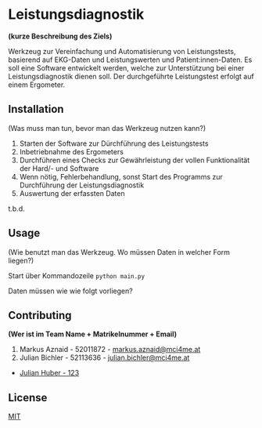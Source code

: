 # Leistungsdiagnostik
**(kurze Beschreibung des Ziels)**

Werkzeug zur Vereinfachung und Automatisierung von Leistungstests, basierend auf EKG-Daten und Leistungswerten und Patient:innen-Daten.
Es soll eine Software entwickelt werden, welche zur Unterstützung bei einer Leistungsdiagnostik dienen soll. 
Der durchgeführte Leistungstest erfolgt auf einem Ergometer.

## Installation

(Was muss man tun, bevor man das Werkzeug nutzen kann?)

1. Starten der Software zur Dürchführung des Leistungstests
2. Inbetriebnahme des Ergometers
3. Durchführen eines Checks zur Gewährleistung der vollen Funktionalität der Hard/- und Software
4. Wenn nötig, Fehlerbehandlung, sonst Start des Programms zur Durchführung der Leistungsdiagnostik
5. Auswertung der erfassten Daten

t.b.d.

## Usage

(Wie benutzt man das Werkzeug. Wo müssen Daten in welcher Form liegen?)

Start über Kommandozeile
```python main.py```

Daten müssen wie wie folgt vorliegen?

## Contributing
**(Wer ist im Team Name + Matrikelnummer + Email)**

1. Markus Aznaid - 52011872 - markus.aznaid@mci4me.at
2. Julian Bichler - 52113636 - julian.bichler@mci4me.at


- [Julian Huber - 123](julian.huber@mci.edu)

## License
[MIT](https://choosealicense.com/licenses/mit/)
